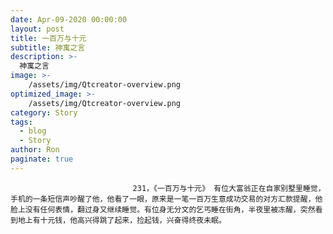 ```yaml
---
date: Apr-09-2020 00:00:00
layout: post
title: 一百万与十元
subtitle: 神寓之言
description: >-
  神寓之言
image: >-
    /assets/img/Qtcreator-overview.png
optimized_image: >-
    /assets/img/Qtcreator-overview.png
category: Story
tags:
  - blog
  - Story
author: Ron
paginate: true
---
```


							　　231，《一百万与十元》 有位大富翁正在自家别墅里睡觉，手机的一条短信声吵醒了他，他看了一眼，原来是一笔一百万生意成功交易的对方汇款提醒，他脸上没有任何表情，翻过身又继续睡觉。有位身无分文的乞丐睡在街角，半夜里被冻醒，突然看到地上有十元钱，他高兴得跳了起来，捡起钱，兴奋得终夜未眠。
							
							
						
